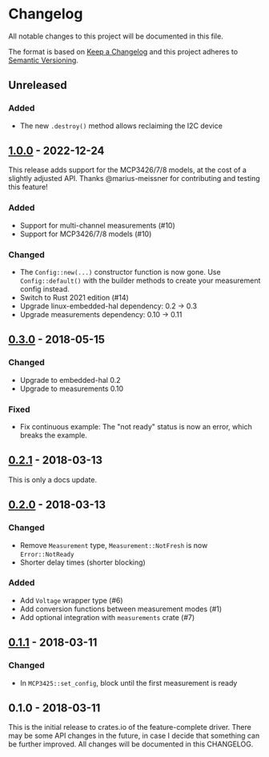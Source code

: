 # Changelog

All notable changes to this project will be documented in this file.

The format is based on [Keep a Changelog](http://keepachangelog.com/en/1.0.0/)
and this project adheres to [Semantic Versioning](http://semver.org/spec/v2.0.0.html).


## Unreleased

### Added

- The new `.destroy()` method allows reclaiming the I2C device


## [1.0.0] - 2022-12-24

This release adds support for the MCP3426/7/8 models, at the cost of a slightly
adjusted API. Thanks @marius-meissner for contributing and testing this
feature!

### Added

- Support for multi-channel measurements (#10)
- Support for MCP3426/7/8 models (#10)

### Changed

- The `Config::new(...)` constructor function is now gone. Use
  `Config::default()` with the builder methods to create your measurement
  config instead.
- Switch to Rust 2021 edition (#14)
- Upgrade linux-embedded-hal dependency: 0.2 → 0.3
- Upgrade measurements dependency: 0.10 → 0.11


## [0.3.0] - 2018-05-15

### Changed

- Upgrade to embedded-hal 0.2
- Upgrade to measurements 0.10

### Fixed

- Fix continuous example: The "not ready" status is now an error,
  which breaks the example.


## [0.2.1] - 2018-03-13

This is only a docs update.


## [0.2.0] - 2018-03-13

### Changed

- Remove `Measurement` type, `Measurement::NotFresh` is now `Error::NotReady`
- Shorter delay times (shorter blocking)

### Added

- Add `Voltage` wrapper type (#6)
- Add conversion functions between measurement modes (#1)
- Add optional integration with `measurements` crate (#7)


## [0.1.1] - 2018-03-11

### Changed

- In `MCP3425::set_config`, block until the first measurement is ready


## 0.1.0 - 2018-03-11

This is the initial release to crates.io of the feature-complete driver. There
may be some API changes in the future, in case I decide that something can be
further improved. All changes will be documented in this CHANGELOG.


[1.0.0]: https://github.com/dbrgn/mcp3425-rs/compare/v0.3.0...v1.0.0
[0.3.0]: https://github.com/dbrgn/mcp3425-rs/compare/v0.2.1...v0.3.0
[0.2.1]: https://github.com/dbrgn/mcp3425-rs/compare/v0.2.0...v0.2.1
[0.2.0]: https://github.com/dbrgn/mcp3425-rs/compare/v0.1.1...v0.2.0
[0.1.1]: https://github.com/dbrgn/mcp3425-rs/compare/v0.1.0...v0.1.1
